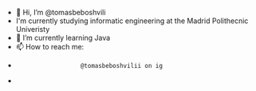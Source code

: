 - 👋 Hi, I’m @tomasbeboshvili
- I'm currently studying informatic engineering at the Madrid Polithecnic Univeristy
- 🌱 I’m currently learning Java
- 📫 How to reach me:
-                       @tomasbeboshvilii on ig
-                       

<!---
tomasbeboshvili/tomasbeboshvili is a ✨ special ✨ repository because its `README.md` (this file) appears on your GitHub profile.
You can click the Preview link to take a look at your changes.
--->
